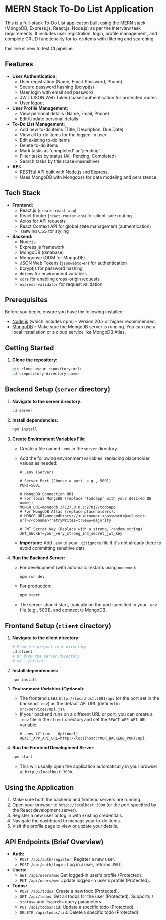 # MERN Stack To-Do List Application

This is a full-stack To-Do List application built using the MERN stack (MongoDB, Express.js, React.js, Node.js) as per the interview task requirements. It includes user registration, login, profile management, and complete CRUD functionality for to-do items with filtering and searching.

this line is new to test CI pipeline

## Features

* **User Authentication:**
    * User registration (Name, Email, Password, Phone)
    * Secure password hashing (bcryptjs)
    * User login with email and password
    * JWT (JSON Web Token) based authentication for protected routes
    * User logout
* **User Profile Management:**
    * View personal details (Name, Email, Phone)
    * Edit/Update personal details
* **To-Do List Management:**
    * Add new to-do items (Title, Description, Due Date)
    * View all to-do items for the logged-in user
    * Edit existing to-do items
    * Delete to-do items
    * Mark tasks as 'completed' or 'pending'
    * Filter tasks by status (All, Pending, Completed)
    * Search tasks by title (case-insensitive)
* **API:**
    * RESTful API built with Node.js and Express.
    * Uses MongoDB with Mongoose for data modeling and persistence.

## Tech Stack

* **Frontend:**
    * React.js (`create-react-app`)
    * React Router (`react-router-dom`) for client-side routing
    * Axios for API requests
    * React Context API for global state management (authentication)
    * Tailwind CSS for styling
* **Backend:**
    * Node.js
    * Express.js framework
    * MongoDB (database)
    * Mongoose (ODM for MongoDB)
    * JSON Web Tokens (`jsonwebtoken`) for authentication
    * bcryptjs for password hashing
    * `dotenv` for environment variables
    * `cors` for enabling cross-origin requests
    * `express-validator` for request validation

## Prerequisites

Before you begin, ensure you have the following installed:

* [Node.js](https://nodejs.org/) (which includes npm) - Version 20.x or higher recommended.
* [MongoDB](https://www.mongodb.com/try/download/community) - Make sure the MongoDB server is running. You can use a local installation or a cloud service like MongoDB Atlas.

## Getting Started

1.  **Clone the repository:**
    ```bash
    git clone <your-repository-url>
    cd <repository-directory-name>
    ```

## Backend Setup (`server` directory)

1.  **Navigate to the server directory:**
    ```bash
    cd server
    ```
2.  **Install dependencies:**
    ```bash
    npm install
    ```
3.  **Create Environment Variables File:**
    * Create a file named `.env` in the `server` directory.
    * Add the following environment variables, replacing placeholder values as needed:

        ```plaintext
        # .env (Server)

        # Server Port (Choose a port, e.g., 5001)
        PORT=5001

        # MongoDB Connection URI
        # For local MongoDB (replace 'todoapp' with your desired DB name):
        MONGO_URI=mongodb://127.0.0.1:27017/todoapp
        # For MongoDB Atlas (replace placeholders):
        # MONGO_URI=mongodb+srv://<username>:<password>@<cluster-url>/<dbname>?retryWrites=true&w=majority

        # JWT Secret Key (Replace with a strong, random string)
        JWT_SECRET=your_very_strong_and_secret_jwt_key
        ```
    * **Important:** Add `.env` to your `.gitignore` file if it's not already there to avoid committing sensitive data.

4.  **Run the Backend Server:**
    * For development (with automatic restarts using `nodemon`):
        ```bash
        npm run dev
        ```
    * For production:
        ```bash
        npm start
        ```
    * The server should start, typically on the port specified in your `.env` file (e.g., 5001), and connect to MongoDB.

## Frontend Setup (`client` directory)

1.  **Navigate to the client directory:**
    ```bash
    # From the project root directory
    cd client
    # Or from the server directory
    # cd ../client
    ```
2.  **Install dependencies:**
    ```bash
    npm install
    ```
3.  **Environment Variables (Optional):**
    * The frontend uses `http://localhost:5001/api` (or the port set in the backend `.env`) as the default API URL (defined in `src/services/api.js`).
    * If your backend runs on a different URL or port, you can create a `.env` file in the `client` directory and set the `REACT_APP_API_URL` variable:
        ```plaintext
        # .env (Client - Optional)
        REACT_APP_API_URL=http://localhost:YOUR_BACKEND_PORT/api
        ```

4.  **Run the Frontend Development Server:**
    ```bash
    npm start
    ```
    * This will usually open the application automatically in your browser at `http://localhost:3000`.

## Using the Application

1.  Make sure both the backend and frontend servers are running.
2.  Open your browser to `http://localhost:3000` (or the port specified by the React development server).
3.  Register a new user or log in with existing credentials.
4.  Navigate the dashboard to manage your to-do items.
5.  Visit the profile page to view or update your details.

## API Endpoints (Brief Overview)

* **Auth:**
    * `POST /api/auth/register`: Register a new user.
    * `POST /api/auth/login`: Log in a user, returns JWT.
* **Users:**
    * `GET /api/users/me`: Get logged-in user's profile (Protected).
    * `PUT /api/users/me`: Update logged-in user's profile (Protected).
* **Todos:**
    * `POST /api/todos`: Create a new todo (Protected).
    * `GET /api/todos`: Get all todos for the user (Protected). Supports `?status=` and `?search=` query parameters.
    * `PUT /api/todos/:id`: Update a specific todo (Protected).
    * `DELETE /api/todos/:id`: Delete a specific todo (Protected).

